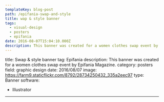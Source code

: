 ```yaml
---
templateKey: blog-post
path: /epifania-swap-and-style
title: wap & style banner
tags:
  - visual-design
  - posters
  - epifania
date: 2016-08-07T15:04:10.000Z
description: This banner was created for a women clothes swap event by Epifania Magazine.
---
```


title: Swap & style banner
tag: Epifania
description: This banner was created for a women clothes swap event by Epifania Magazine.
category: posters
field: graphic design
date: 2016/08/07
image: https://farm9.staticflickr.com/8792/28734250432_335a2eec97
type: Banner
software:
- Illustrator
---
